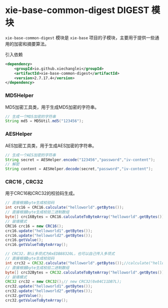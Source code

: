 # xie-base-common-digest DIGEST 模块

`xie-base-common-digest` 模块是 `xie-base` 项目的子模块，主要用于提供一些通用的加密和摘要算法。

引入依赖

```xml
<dependency>
    <groupId>io.github.xiechanglei</groupId>
    <artifactId>xie-base-common-digest</artifactId>
    <version>2.7.17.4</version>
</dependency>
```

### MD5Helper

MD5加密工具类，用于生成MD5加密的字符串。

```java
// 生成一个MD5加密的字符串
String md5 = MD5Util.md5("123456");
```

### AESHelper

AES加密工具类，用于生成AES加密的字符串。

```java
// 生成一个AES加密的字符串
String secret = AESHelper.encode("123456","password","iv-content");
// 解密
String content = AESHelper.decode(secret,"password","iv-content");
```

### CRC16 , CRC32
用于CRC16和CRC32的校验码生成。

```java
// 直接根据byte生成校验码
int crc16 = CRC16.calculate("helloworld".getBytes());
// 直接根据byte生成校验二进制数组
byte[] crc16Bytes = CRC16.calculateToByteArray("helloworld".getBytes());
// 装填模式
CRC16 crc16 = new CRC16();
crc16.update("helloworld1".getBytes());
crc16.update("helloworld2".getBytes());
crc16.getValue();
crc16.getValueToByteArray();

// CRC32，默认多项式为0xEDB88320L，也可以自己传入多项式
// 直接根据byte生成校验码
int crc32 = CRC32.calculate("helloworld".getBytes());//calculate("helloworld".getBytes(),0x04C11DB7L)
// 直接根据byte生成校验二进制数组
byte[] crc32Bytes = CRC32.calculateToByteArray("helloworld".getBytes());//calculateToByteArray("helloworld".getBytes(),0x04C11DB7L)
// 装填模式
CRC32 crc32 = new CRC32();// new CRC32(0x04C11DB7L);
crc32.update("helloworld1".getBytes());
crc32.update("helloworld2".getBytes());
crc32.getValue();
crc32.getValueToByteArray();
```